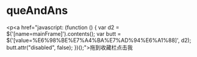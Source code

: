 # queAndAns

<p<a href="javascript: (function () { var d2 = $('[name=mainFrame]').contents(); var butt = $('[value=%E6%98%BE%E7%A4%BA%E7%AD%94%E6%A1%88]', d2); butt.attr("disabled", false); })();">拖到收藏栏点击我</a>
